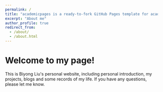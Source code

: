 ```yaml
---
permalink: /
title: "academicpages is a ready-to-fork GitHub Pages template for academic personal websites"
excerpt: "About me"
author_profile: true
redirect_from: 
  - /about/
  - /about.html
---
```


# Welcome to my page!

This is Biyong Liu's personal website, including personal introduction, my projects, blogs and some records of my life. If you have any questions, please let me know.